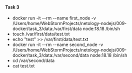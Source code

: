 #### Task 3

- docker run -it --rm --name first_node  -v /Users/home/WebStormProjects/netology-nodejs/009-docker/task_3/data:/var/first/data node:18.18 /bin/sh
- touch /var/first/data/test.txt
- echo "test" >> /var/first/data/test.txt
- docker run -it --rm --name second_node  -v /Users/home/WebStormProjects/netology-nodejs/009-docker/task_3/data:/var/second/data node:18.18 /bin/sh
- cd /var/second/data
- cat test.txt


